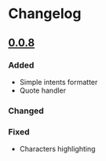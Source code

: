 # Changelog

## [0.0.8]

### Added
- Simple intents formatter
- Quote handler
### Changed

### Fixed
- Characters highlighting

[0.0.8]: https://github.com/kechinvv/LibSLPluginIJ/releases/tag/0.0.7
